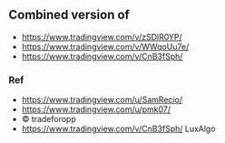 ## Combined version of 
- https://www.tradingview.com/v/zSDlR0YP/
- https://www.tradingview.com/v/WWqoUu7e/
- https://www.tradingview.com/v/CnB3fSph/

### Ref
- https://www.tradingview.com/u/SamRecio/
- https://www.tradingview.com/u/pmk07/
- © tradeforopp
- https://www.tradingview.com/v/CnB3fSph/ LuxAlgo